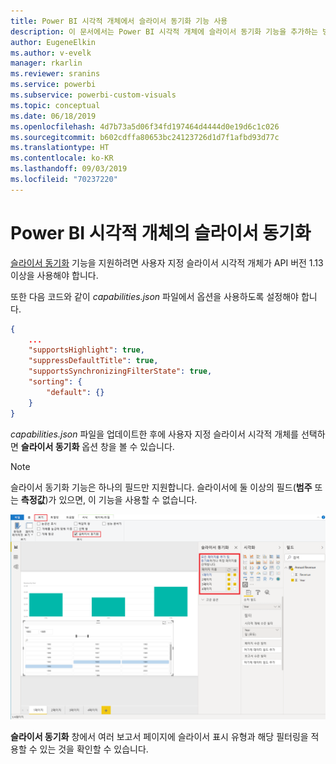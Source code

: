 ```yaml
---
title: Power BI 시각적 개체에서 슬라이서 동기화 기능 사용
description: 이 문서에서는 Power BI 시각적 개체에 슬라이서 동기화 기능을 추가하는 방법을 설명합니다.
author: EugeneElkin
ms.author: v-evelk
manager: rkarlin
ms.reviewer: sranins
ms.service: powerbi
ms.subservice: powerbi-custom-visuals
ms.topic: conceptual
ms.date: 06/18/2019
ms.openlocfilehash: 4d7b73a5d06f34fd197464d4444d0e19d6c1c026
ms.sourcegitcommit: b602cdffa80653bc24123726d1d7f1afbd93d77c
ms.translationtype: HT
ms.contentlocale: ko-KR
ms.lasthandoff: 09/03/2019
ms.locfileid: "70237220"
---
```

# <a name="sync-slicers-in-power-bi-visuals"></a>Power BI 시각적 개체의 슬라이서 동기화

[슬라이서 동기화](https://docs.microsoft.com/power-bi/desktop-slicers) 기능을 지원하려면 사용자 지정 슬라이서 시각적 개체가 API 버전 1.13 이상을 사용해야 합니다.

또한 다음 코드와 같이 *capabilities.json* 파일에서 옵션을 사용하도록 설정해야 합니다.

```json
{
    ...
    "supportsHighlight": true,
    "suppressDefaultTitle": true,
    "supportsSynchronizingFilterState": true,
    "sorting": {
        "default": {}
    }
}
```

*capabilities.json* 파일을 업데이트한 후에 사용자 지정 슬라이서 시각적 개체를 선택하면 **슬라이서 동기화** 옵션 창을 볼 수 있습니다.

> [!NOTE]
> 슬라이서 동기화 기능은 하나의 필드만 지원합니다. 슬라이서에 둘 이상의 필드(**범주** 또는 **측정값**)가 있으면, 이 기능을 사용할 수 없습니다.

![“슬라이서 동기화” 창](./media/sync-slicers-panel.png)

**슬라이서 동기화** 창에서 여러 보고서 페이지에 슬라이서 표시 유형과 해당 필터링을 적용할 수 있는 것을 확인할 수 있습니다.
